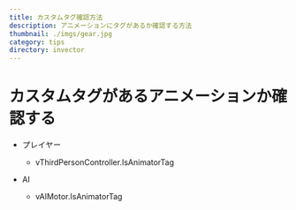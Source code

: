 ```yaml
---
title: カスタムタグ確認方法
description: アニメーションにタグがあるか確認する方法
thumbnail: ./imgs/gear.jpg
category: tips
directory: invector
---
```


# カスタムタグがあるアニメーションか確認する

- プレイヤー
  - vThirdPersonController.IsAnimatorTag

- AI
  - vAIMotor.IsAnimatorTag